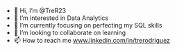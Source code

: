 - 👋 Hi, I’m @TreR23
- 👀 I’m interested in Data Analytics
- 🌱 I’m currently focusing on perfecting my SQL skills
- 💞️ I’m looking to collaborate on learning
- 📫 How to reach me www.linkedin.com/in/trerodriguez

<!---
TreR23/TreR23 is a ✨ special ✨ repository because its `README.md` (this file) appears on your GitHub profile.
You can click the Preview link to take a look at your changes.
--->
